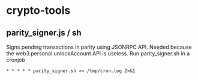 # crypto-tools

## parity_signer.js / sh
Signs pending transactions in parity using JSONRPC API. Needed because the web3.personal.unlockAccount API is useless. Run parity_signer.sh in a cronjob

```
* * * * * parity_signer.sh >> /tmp/cron.log 2>&1
```


